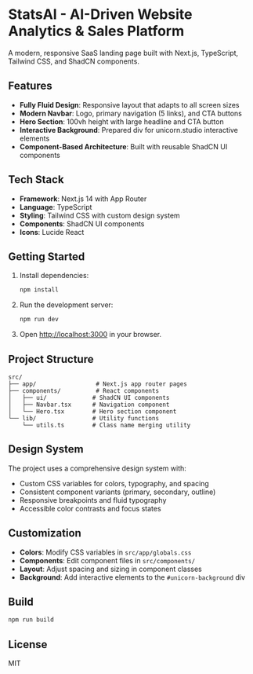 # StatsAI - AI-Driven Website Analytics & Sales Platform

A modern, responsive SaaS landing page built with Next.js, TypeScript, Tailwind CSS, and ShadCN components.

## Features

- **Fully Fluid Design**: Responsive layout that adapts to all screen sizes
- **Modern Navbar**: Logo, primary navigation (5 links), and CTA buttons
- **Hero Section**: 100vh height with large headline and CTA button
- **Interactive Background**: Prepared div for unicorn.studio interactive elements
- **Component-Based Architecture**: Built with reusable ShadCN UI components

## Tech Stack

- **Framework**: Next.js 14 with App Router
- **Language**: TypeScript
- **Styling**: Tailwind CSS with custom design system
- **Components**: ShadCN UI components
- **Icons**: Lucide React

## Getting Started

1. Install dependencies:
   ```bash
   npm install
   ```

2. Run the development server:
   ```bash
   npm run dev
   ```

3. Open [http://localhost:3000](http://localhost:3000) in your browser.

## Project Structure

```
src/
├── app/                 # Next.js app router pages
├── components/          # React components
│   ├── ui/             # ShadCN UI components
│   ├── Navbar.tsx      # Navigation component
│   └── Hero.tsx        # Hero section component
└── lib/                # Utility functions
    └── utils.ts        # Class name merging utility
```

## Design System

The project uses a comprehensive design system with:
- Custom CSS variables for colors, typography, and spacing
- Consistent component variants (primary, secondary, outline)
- Responsive breakpoints and fluid typography
- Accessible color contrasts and focus states

## Customization

- **Colors**: Modify CSS variables in `src/app/globals.css`
- **Components**: Edit component files in `src/components/`
- **Layout**: Adjust spacing and sizing in component classes
- **Background**: Add interactive elements to the `#unicorn-background` div

## Build

```bash
npm run build
```

## License

MIT
